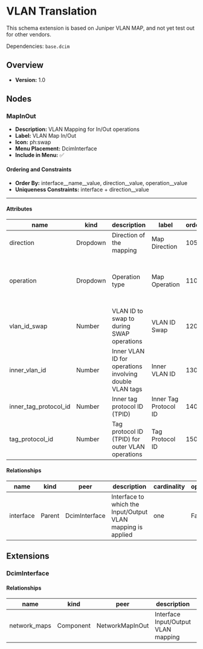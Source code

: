 # VLAN Translation

This schema extension is based on Juniper VLAN MAP, and not yet test out for other vendors.


Dependencies: `base.dcim`
## Overview
- **Version:** 1.0
## Nodes
### **MapInOut**
- **Description:** VLAN Mapping for In/Out operations
- **Label:** VLAN Map In/Out
- **Icon:** ph:swap
- **Menu Placement:** DcimInterface
- **Include in Menu:** ✅

#### Ordering and Constraints
- **Order By:** interface__name__value, direction__value, operation__value
- **Uniqueness Constraints:** interface + direction__value
---
#### Attributes
| name | kind | description | label | order_weight | choices | optional |
| ---- | ---- | ----------- | ----- | ------------ | ------- | -------- |
| direction | Dropdown | Direction of the mapping | Map Direction | 1050 | `input, output` | True |
| operation | Dropdown | Operation type | Map Operation | 1100 | `pop, pop_pop, pop_swap, push, push_push, swap, swap_push, swap_swap` | True |
| vlan_id_swap | Number | VLAN ID to swap to during SWAP operations | VLAN ID Swap | 1200 | `` | True |
| inner_vlan_id | Number | Inner VLAN ID for operations involving double VLAN tags | Inner VLAN ID | 1300 | `` | True |
| inner_tag_protocol_id | Number | Inner tag protocol ID (TPID) | Inner Tag Protocol ID | 1400 | `` | True |
| tag_protocol_id | Number | Tag protocol ID (TPID) for outer VLAN operations | Tag Protocol ID | 1500 | `` | True |

#### Relationships
| name | kind | peer | description | cardinality | optional | label | order_weight |
| ---- | ---- | ---- | ----------- | ----------- | -------- | ----- | ------------ |
| interface | Parent | DcimInterface | Interface to which the Input/Output VLAN mapping is applied | one | False | Interface | 1000 |

## Extensions
### DcimInterface
#### Relationships
| name | kind | peer | description | cardinality | label | order_weight |
| ---- | ---- | ---- | ----------- | ----------- | ----- | ------------ |
| network_maps | Component | NetworkMapInOut | Interface Input/Output VLAN mapping | many | Input/Output MAP | 1600 |
